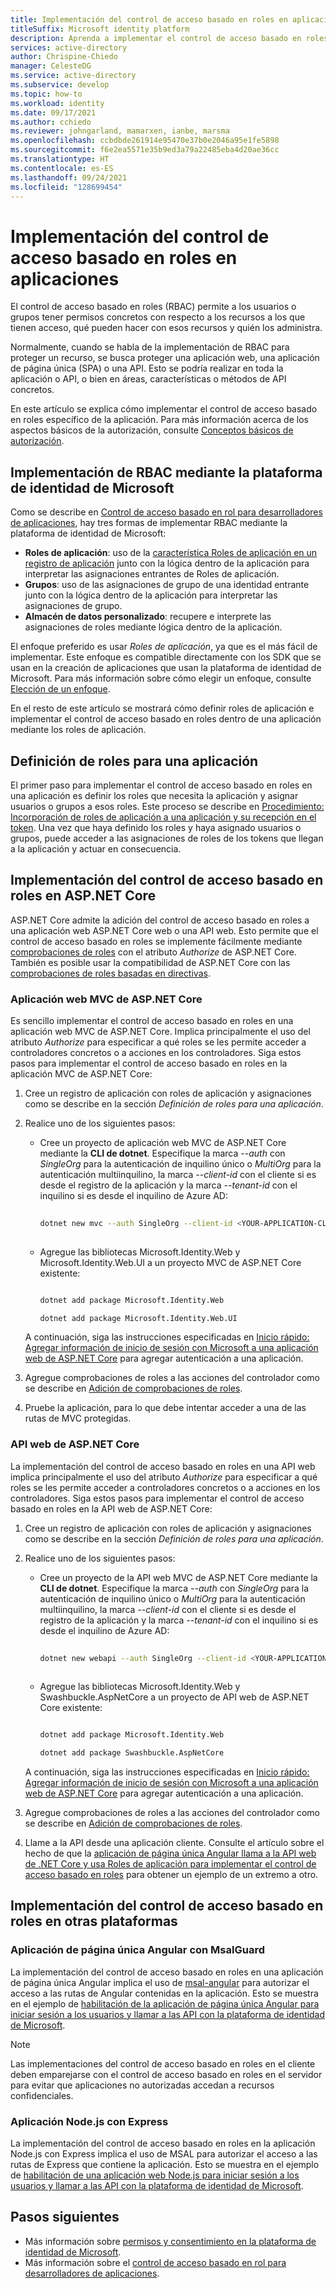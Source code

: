 ```yaml
---
title: Implementación del control de acceso basado en roles en aplicaciones
titleSuffix: Microsoft identity platform
description: Aprenda a implementar el control de acceso basado en roles en aplicaciones.
services: active-directory
author: Chrispine-Chiedo
manager: CelesteDG
ms.service: active-directory
ms.subservice: develop
ms.topic: how-to
ms.workload: identity
ms.date: 09/17/2021
ms.author: cchiedo
ms.reviewer: johngarland, mamarxen, ianbe, marsma
ms.openlocfilehash: ccbdbde261914e95470e37b0e2046a95e1fe5898
ms.sourcegitcommit: f6e2ea5571e35b9ed3a79a22485eba4d20ae36cc
ms.translationtype: HT
ms.contentlocale: es-ES
ms.lasthandoff: 09/24/2021
ms.locfileid: "128699454"
---
```

# <a name="implement-role-based-access-control-in-apps"></a>Implementación del control de acceso basado en roles en aplicaciones

El control de acceso basado en roles (RBAC) permite a los usuarios o grupos tener permisos concretos con respecto a los recursos a los que tienen acceso, qué pueden hacer con esos recursos y quién los administra.

Normalmente, cuando se habla de la implementación de RBAC para proteger un recurso, se busca proteger una aplicación web, una aplicación de página única (SPA) o una API.  Esto se podría realizar en toda la aplicación o API, o bien en áreas, características o métodos de API concretos.

En este artículo se explica cómo implementar el control de acceso basado en roles específico de la aplicación.  Para más información acerca de los aspectos básicos de la autorización, consulte [Conceptos básicos de autorización](./authorization-basics.md).

## <a name="implementing-rbac-using-the-microsoft-identity-platform"></a>Implementación de RBAC mediante la plataforma de identidad de Microsoft

Como se describe en [Control de acceso basado en rol para desarrolladores de aplicaciones](./custom-rbac-for-developers.md), hay tres formas de implementar RBAC mediante la plataforma de identidad de Microsoft:

- **Roles de aplicación**: uso de la [característica Roles de aplicación en un registro de aplicación](./howto-add-app-roles-in-azure-ad-apps.md#declare-roles-for-an-application) junto con la lógica dentro de la aplicación para interpretar las asignaciones entrantes de Roles de aplicación.
- **Grupos**: uso de las asignaciones de grupo de una identidad entrante junto con la lógica dentro de la aplicación para interpretar las asignaciones de grupo. 
- **Almacén de datos personalizado**: recupere e interprete las asignaciones de roles mediante lógica dentro de la aplicación.

El enfoque preferido es usar *Roles de aplicación*, ya que es el más fácil de implementar. Este enfoque es compatible directamente con los SDK que se usan en la creación de aplicaciones que usan la plataforma de identidad de Microsoft. Para más información sobre cómo elegir un enfoque, consulte [Elección de un enfoque](./custom-rbac-for-developers.md#choosing-an-approach).

En el resto de este artículo se mostrará cómo definir roles de aplicación e implementar el control de acceso basado en roles dentro de una aplicación mediante los roles de aplicación.

## <a name="defining-roles-for-your-application"></a>Definición de roles para una aplicación

El primer paso para implementar el control de acceso basado en roles en una aplicación es definir los roles que necesita la aplicación y asignar usuarios o grupos a esos roles.  Este proceso se describe en [Procedimiento: Incorporación de roles de aplicación a una aplicación y su recepción en el token](./howto-add-app-roles-in-azure-ad-apps.md). Una vez que haya definido los roles y haya asignado usuarios o grupos, puede acceder a las asignaciones de roles de los tokens que llegan a la aplicación y actuar en consecuencia.

## <a name="implementing-rbac-in-aspnet-core"></a>Implementación del control de acceso basado en roles en ASP.NET Core 

ASP.NET Core admite la adición del control de acceso basado en roles a una aplicación web ASP.NET Core web o una API web.  Esto permite que el control de acceso basado en roles se implemente fácilmente mediante [comprobaciones de roles](/aspnet/core/security/authorization/roles?view=aspnetcore-5.0&preserve-view=true#adding-role-checks) con el atributo *Authorize* de ASP.NET Core. También es posible usar la compatibilidad de ASP.NET Core con las [comprobaciones de roles basadas en directivas](/aspnet/core/security/authorization/roles?view=aspnetcore-5.0&preserve-view=true#policy-based-role-checks).

### <a name="aspnet-core-mvc-web-application"></a>Aplicación web MVC de ASP.NET Core 

Es sencillo implementar el control de acceso basado en roles en una aplicación web MVC de ASP.NET Core.  Implica principalmente el uso del atributo *Authorize* para especificar a qué roles se les permite acceder a controladores concretos o a acciones en los controladores. Siga estos pasos para implementar el control de acceso basado en roles en la aplicación MVC de ASP.NET Core:
1. Cree un registro de aplicación con roles de aplicación y asignaciones como se describe en la sección *Definición de roles para una aplicación*.
1. Realice uno de los siguientes pasos:
    - Cree un proyecto de aplicación web MVC de ASP.NET Core mediante la **CLI de dotnet**.  Especifique la marca *--auth* con *SingleOrg* para la autenticación de inquilino único o *MultiOrg* para la autenticación multiinquilino, la marca *--client-id* con el cliente si es desde el registro de la aplicación y la marca *--tenant-id* con el inquilino si es desde el inquilino de Azure AD:
 
      ```bash 
    
      dotnet new mvc --auth SingleOrg --client-id <YOUR-APPLICATION-CLIENT-ID> --tenant-id <YOUR-TENANT-ID>  
    
      ```
      
    - Agregue las bibliotecas Microsoft.Identity.Web y Microsoft.Identity.Web.UI a un proyecto MVC de ASP.NET Core existente:
 
      ```bash 

      dotnet add package Microsoft.Identity.Web 

      dotnet add package Microsoft.Identity.Web.UI 

      ```

   A continuación, siga las instrucciones especificadas en [Inicio rápido: Agregar información de inicio de sesión con Microsoft a una aplicación web de ASP.NET Core](./quickstart-v2-aspnet-core-webapp.md?view=aspnetcore-5.0&preserve-view=true) para agregar autenticación a una aplicación.
1. Agregue comprobaciones de roles a las acciones del controlador como se describe en [Adición de comprobaciones de roles](/aspnet/core/security/authorization/roles?view=aspnetcore-5.0&preserve-view=true#adding-role-checks).
1. Pruebe la aplicación, para lo que debe intentar acceder a una de las rutas de MVC protegidas.

### <a name="aspnet-core-web-api"></a>API web de ASP.NET Core

La implementación del control de acceso basado en roles en una API web implica principalmente el uso del atributo *Authorize* para especificar a qué roles se les permite acceder a controladores concretos o a acciones en los controladores. Siga estos pasos para implementar el control de acceso basado en roles en la API web de ASP.NET Core:
1. Cree un registro de aplicación con roles de aplicación y asignaciones como se describe en la sección *Definición de roles para una aplicación*.
1. Realice uno de los siguientes pasos:
    - Cree un proyecto de la API web MVC de ASP.NET Core mediante la **CLI de dotnet**.  Especifique la marca *--auth* con *SingleOrg* para la autenticación de inquilino único o *MultiOrg* para la autenticación multiinquilino, la marca *--client-id* con el cliente si es desde el registro de la aplicación y la marca *--tenant-id* con el inquilino si es desde el inquilino de Azure AD:

      ```bash 
    
      dotnet new webapi --auth SingleOrg --client-id <YOUR-APPLICATION-CLIENT-ID> --tenant-id <YOUR-TENANT-ID> 
    
      ```

    - Agregue las bibliotecas Microsoft.Identity.Web y Swashbuckle.AspNetCore a un proyecto de API web de ASP.NET Core existente:
      
      ```bash 

      dotnet add package Microsoft.Identity.Web 

      dotnet add package Swashbuckle.AspNetCore 

      ```
    
   A continuación, siga las instrucciones especificadas en [Inicio rápido: Agregar información de inicio de sesión con Microsoft a una aplicación web de ASP.NET Core](./quickstart-v2-aspnet-core-webapp.md?view=aspnetcore-5.0&preserve-view=true) para agregar autenticación a una aplicación.
1. Agregue comprobaciones de roles a las acciones del controlador como se describe en [Adición de comprobaciones de roles](/aspnet/core/security/authorization/roles?view=aspnetcore-5.0&preserve-view=true#adding-role-checks).
1. Llame a la API desde una aplicación cliente.  Consulte el artículo sobre el hecho de que la [aplicación de página única Angular llama a la API web de .NET Core y usa Roles de aplicación para implementar el control de acceso basado en roles](https://github.com/Azure-Samples/ms-identity-javascript-angular-tutorial/tree/main/5-AccessControl/1-call-api-roles) para obtener un ejemplo de un extremo a otro.


## <a name="implementing-rbac-in-other-platforms"></a>Implementación del control de acceso basado en roles en otras plataformas

### <a name="angular-spa-using-msalguard"></a>Aplicación de página única Angular con MsalGuard
La implementación del control de acceso basado en roles en una aplicación de página única Angular implica el uso de [msal-angular](https://www.npmjs.com/package/@azure/msal-angular) para autorizar el acceso a las rutas de Angular contenidas en la aplicación.  Esto se muestra en el ejemplo de [habilitación de la aplicación de página única Angular para iniciar sesión a los usuarios y llamar a las API con la plataforma de identidad de Microsoft](https://github.com/Azure-Samples/ms-identity-javascript-angular-tutorial#chapter-5-control-access-to-your-protected-api-using-app-roles-and-security-groups).

> [!NOTE]
> Las implementaciones del control de acceso basado en roles en el cliente deben emparejarse con el control de acceso basado en roles en el servidor para evitar que aplicaciones no autorizadas accedan a recursos confidenciales.

### <a name="nodejs-with-express-application"></a>Aplicación Node.js con Express
La implementación del control de acceso basado en roles en la aplicación Node.js con Express implica el uso de MSAL para autorizar el acceso a las rutas de Express que contiene la aplicación.  Esto se muestra en el ejemplo de [habilitación de una aplicación web Node.js para iniciar sesión a los usuarios y llamar a las API con la plataforma de identidad de Microsoft](https://github.com/Azure-Samples/ms-identity-javascript-nodejs-tutorial#chapter-4-control-access-to-your-app-using-app-roles-and-security-groups).

## <a name="next-steps"></a>Pasos siguientes

- Más información sobre [permisos y consentimiento en la plataforma de identidad de Microsoft](./v2-permissions-and-consent.md).
- Más información sobre el [control de acceso basado en rol para desarrolladores de aplicaciones](./custom-rbac-for-developers.md).
